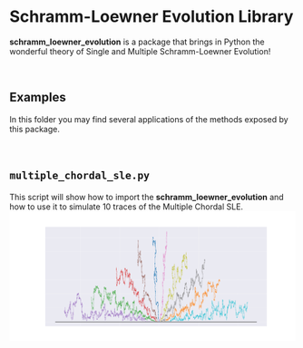 # Schramm-Loewner Evolution Library

**schramm_loewner_evolution** is a package that brings in Python the wonderful theory of Single and Multiple Schramm-Loewner Evolution!

<br />

## Examples
In this folder you may find several applications of the methods exposed by this package. 


<br />


## `multiple_chordal_sle.py`
This script will show how to import the **schramm_loewner_evolution** and how to use it to simulate 10 traces of the Multiple Chordal SLE.
![result](resources/multiple_chordal_sle.png)

